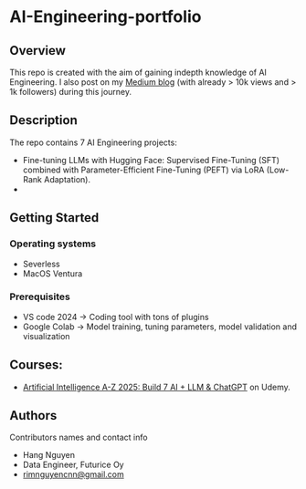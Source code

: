 # AI-Engineering-portfolio

## Overview

This repo is created with the aim of gaining indepth knowledge of AI Engineering.
I also post on my [Medium blog](https://hangmortimer.medium.com/) (with already > 10k views and > 1k followers) during this journey. 


## Description

The repo contains 7 AI Engineering projects:
- Fine-tuning LLMs with Hugging Face: Supervised Fine-Tuning (SFT) combined with Parameter-Efficient Fine-Tuning (PEFT) via LoRA (Low-Rank Adaptation).
- 

## Getting Started

### Operating systems

* Severless
* MacOS Ventura

### Prerequisites

* VS code 2024 -> Coding tool with tons of plugins
* Google Colab -> Model training, tuning parameters, model validation and visualization

## Courses:
- [Artificial Intelligence A-Z 2025: Build 7 AI + LLM & ChatGPT](https://www.udemy.com/course/machinelearning/?couponCode=KEEPLEARNING) on Udemy.

## Authors

Contributors names and contact info

* Hang Nguyen 
* Data Engineer, Futurice Oy
* rimnguyencnn@gmail.com


